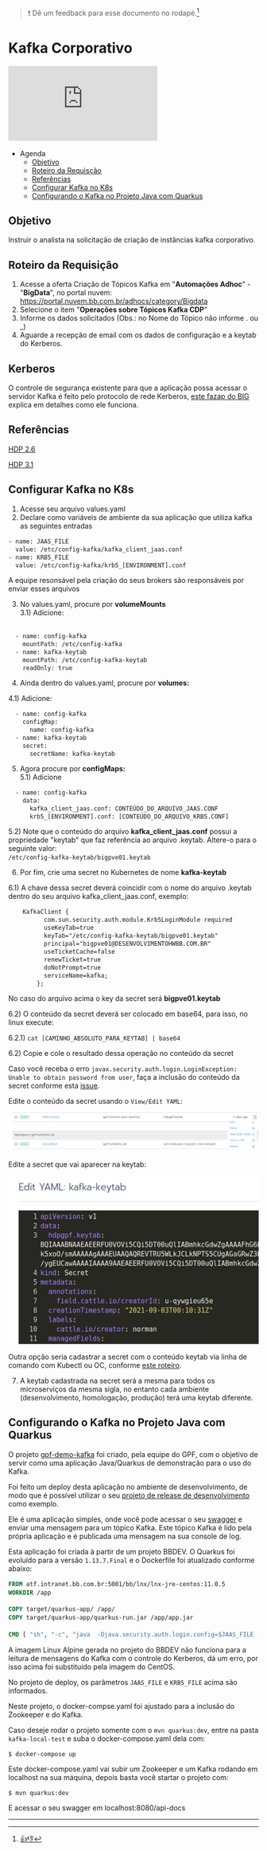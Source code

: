 > :exclamation: Dê um feedback para esse documento no rodapé.[^1]

# Kafka Corporativo
![](https://eni.bb.com.br/eni1/matomo.php?idsite=469&amp;rec=1&amp;url=https://fontes.intranet.bb.com.br/dev/publico/roteiros/-/blob/master/brokers-integracao/kafka/corporativo-kafka.md&amp;action_name=brokers-integracao/kafka/corporativo-kafka)

- Agenda
  - [Objetivo](#Objetivo)
  - [Roteiro da Requisção](#Roteiro-da-Requisi%C3%A7%C3%A3o)
  - [Referências](#Refer%C3%AAncias)
  - [Configurar Kafka no K8s](#Configurar-Kafka-no-K8S)
  - [Configurando o Kafka no Projeto Java com Quarkus](#configurando-o-kafka-no-projeto-java-com-quarkus)

## Objetivo

Instruir o analista na solicitação de criação de instâncias kafka corporativo.

## Roteiro da Requisição

1. Acesse a oferta Criação de Tópicos Kafka em "**Automações Adhoc**" - "**BigData**", no portal nuvem: https://portal.nuvem.bb.com.br/adhocs/category/Bigdata
2. Selecione o item "**Operações sobre Tópicos Kafka CDP**"
3. Informe os dados solicitados (Obs.: no Nome do Tópico não informe . ou _)
4. Aguarde a recepção de email com os dados de configuração e a keytab do Kerberos.

## Kerberos

O controle de segurança existente para que a aplicação possa acessar o servidor Kafka é feito pelo protocolo de rede Kerberos, [este fazap do BIG](https://fontes.intranet.bb.com.br/big/publico/atendimento/-/blob/master/fazap/kerberos/conhecendo-o-kerberos.md) explica em detalhes como ele funciona.

## Referências

[HDP 2.6](https://docs.cloudera.com/HDPDocuments/HDPforCloud/HDPforCloud-2.6.5/hdp-release-notes/content/hdp_comp_versions.html)

[HDP 3.1](https://docs.cloudera.com/HDPDocuments/HDP3/HDP-3.1.0/release-notes/content/comp_versions.html)


## Configurar Kafka no K8s

1) Acesse seu arquivo values.yaml 
2) Declare como variáveis de ambiente da sua aplicação que utiliza kafka as seguintes entradas

```
- name: JAAS_FILE
  value: /etc/config-kafka/kafka_client_jaas.conf
- name: KRB5_FILE
  value: /etc/config-kafka/krb5_[ENVIRONMENT].conf

```

  A equipe resonsável pela criação do seus brokers são responsáveis por enviar esses arquivos

  3) No values.yaml, procure por <strong>volumeMounts</strong>    
  3.1) Adicione:  

```

  - name: config-kafka
    mountPath: /etc/config-kafka
  - name: kafka-keytab
    mountPath: /etc/config-kafka-keytab
    readOnly: true
```


4) Ainda dentro do values.yaml, procure por <strong>volumes:</strong>   

4.1) Adicione:  

```
  - name: config-kafka
    configMap:
      name: config-kafka
  - name: kafka-keytab
    secret:
      secretName: kafka-keytab
```

5) Agora procure por <strong>configMaps:</strong>  
5.1) Adicione  

```
  - name: config-kafka
    data:
      kafka_client_jaas.conf: CONTEÚDO_DO_ARQUIVO_JAAS.CONF
      krb5_[ENVIRONMENT].conf: [CONTEÚDO_DO_ARQUIVO_KRB5.CONF]
```    

5.2) Note que o conteúdo do arquivo <strong>kafka_client_jaas.conf</strong> possui a propriedade "keytab" que faz referência ao arquivo .keytab. Altere-o para o seguinte valor:   
  `/etc/config-kafka-keytab/bigpve01.keytab`

6) Por fim, crie uma secret no Kubernetes de nome <strong>kafka-keytab</strong>   

6.1) A chave dessa secret deverá coincidir com o nome do arquivo .keytab dentro do seu arquivo kafka_client_jaas.conf, exemplo:  


```
    KafkaClient {
          com.sun.security.auth.module.Krb5LoginModule required
          useKeyTab=true
          keyTab="/etc/config-kafka-keytab/bigpve01.keytab"
          principal="bigpve01@DESENVOLVIMENTOHWBB.COM.BR"
          useTicketCache=false
          renewTicket=true
          doNotPrompt=true
          serviceName=kafka;
        }; 
```


 No caso do arquivo acima o key da secret será <strong>bigpve01.keytab</strong>

6.2) O conteúdo da secret deverá ser colocado em base64, para isso, no linux execute:  

6.2.1) 
`
cat [CAMINHO_ABSOLUTO_PARA_KEYTAB] | base64  
`


6.2) Copie e cole o resultado dessa operação no conteúdo da secret

Caso você receba o erro `javax.security.auth.login.LoginException: Unable to obtain password from user`, faça a inclusão do conteúdo da secret conforme esta [issue](https://fontes.intranet.bb.com.br/big/publico/atendimento/-/issues/2066#note_564993). 

Edite o conteúdo da secret usando o `View/Edit YAML`:

![View/Edit YAML](./images/k8s-secret.png)

Edite a secret que vai aparecer na keytab:

![Edit YAML: kafka-keytab](./images/k8s-secret-vied-edit-kafka-keytab.png)

Outra opção seria cadastrar a secret com o conteúdo keytab via linha de comando com Kubectl ou OC, conforme [este roteiro](https://fontes.intranet.bb.com.br/dev/publico/roteiros/-/blob/master/kubernetes/kubectl-cheat-sheet.md).

7) A keytab cadastrada na secret será a mesma para todos os microserviços da mesma sigla, no entanto cada ambiente (desenvolvimento, homologação, produção) terá uma keytab diferente.


## Configurando o Kafka no Projeto Java com Quarkus

O projeto [gpf-demo-kafka](https://fontes.intranet.bb.com.br/gpf/gpf-demo-kafka) foi criado, pela equipe do GPF, com o objetivo de servir como uma aplicação Java/Quarkus de demonstração para o uso do Kafka.

Foi feito um deploy desta aplicação no ambiente de desenvolvimento, de modo que é possível utilizar o seu [projeto de release de desenvolvimento](https://fontes.intranet.bb.com.br/gpf/gpf-demo-kafka/des-gpf-demo-kafka) como exemplo.

Ele é uma aplicação simples, onde você pode acessar o seu [swagger](http://demo-kafka.gpf.desenv.bb.com.br/api-docs/) e enviar uma mensagem para um tópico Kafka. Este tópico Kafka é lido pela própria aplicação e é publicada uma mensagem na sua console de log.

Esta aplicação foi criada à partir de um projeto BBDEV. O Quarkus foi evoluído para a versão `1.13.7.Final` e o Dockerfile foi atualizado conforme abaixo:

```dockerfile
FROM atf.intranet.bb.com.br:5001/bb/lnx/lnx-jre-centos:11.0.5
WORKDIR /app

COPY target/quarkus-app/ /app/
COPY target/quarkus-app/quarkus-run.jar /app/app.jar

CMD [ "sh", "-c", "java  -Djava.security.auth.login.config=$JAAS_FILE -Djava.security.krb5.conf=$KRB5_FILE -jar /app/app.jar"]
```

A imagem Linux Alpine gerada no projeto do BBDEV não funciona para a leitura de mensagens do Kafka com o controle do Kerberos, dá um erro, por isso acima foi substituído pela imagem do CentOS.

No projeto de deploy, os parâmetros `JAAS_FILE` e `KRB5_FILE` acima são informados.

Neste projeto, o docker-compse.yaml foi ajustado para a inclusão do Zookeeper e do Kafka.

Caso deseje rodar o projeto somente com o `mvn quarkus:dev`, entre na pasta `kafka-local-test` e suba o docker-compose.yaml dela com:
```
$ docker-compose up
```

Este docker-compose.yaml vai subir um Zookeeper e um Kafka rodando em localhost na sua máquina, depois basta você startar o projeto com:
```
$ mvn quarkus:dev
```

E acessar o seu swagger em localhost:8080/api-docs


---
[^1]: [👍👎](http://feedback.dev.intranet.bb.com.br/?origem=roteiros&url_origem=fontes.intranet.bb.com.br/dev/publico/roteiros/-/blob/master/brokers-integracao/kafka/corporativo-kafka.md&internalidade=brokers-integracao/kafka/corporativo-kafka)
